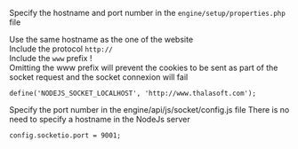 Specify the hostname and port number in the `engine/setup/properties.php` file

Use the same hostname as the one of the website  
Include the protocol `http://`  
Include the `www` prefix !  
Omitting the www prefix will prevent the cookies to be sent as part of the socket request and the socket connexion will fail
```
define('NODEJS_SOCKET_LOCALHOST', 'http://www.thalasoft.com');
```

Specify the port number in the engine/api/js/socket/config.js file
There is no need to specify a hostname in the NodeJs server
```
config.socketio.port = 9001;
```

